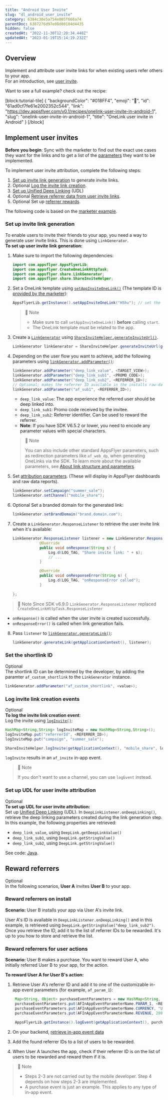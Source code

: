 ```yaml
---
title: "Android User Invite"
slug: "dl_android_user_invite"
category: 6384c30e5a754e005f668a74
parentDoc: 6387276d97e08d00104d4435
hidden: false
createdAt: "2022-11-30T12:20:34.448Z"
updatedAt: "2023-01-19T15:14:19.232Z"
---
```


Overview
--------

Implement and attribute user invite links for when existing users refer others to your app.  
For an introduction, see [user invite](https://dev.appsflyer.com/hc/docs/dl_user_invite).

Want to see a full example? check out the recipe:

[block:tutorial-tile]
{
  "backgroundColor": "#018FF4",
  "emoji": "🦉",
  "id": "61ad0cf7fe61e2002352c544",
  "link": "https://dev.appsflyer.com/v0.1/recipes/onelink-user-invite-in-android-1",
  "slug": "onelink-user-invite-in-android-1",
  "title": "OneLink user invite in Android"
}
[/block]

Implement user invites
----------------------

**Before you begin**: Sync with the marketer to find out the exact use cases they want for the links and to get a list of the [parameters](https://support.appsflyer.com/hc/en-us/articles/115004480866#parameters) they want to be implemented.

To implement user invite attribution, complete the following steps:

1. [Set up invite link generation](#set-up-invite-link-generation) to generate invite links.
2. <span class="annotation-optional">Optional</span> [Log the invite link creation](#log-invite-link-creation-events).
3. [Set up Unified Deep Linking](doc:unified-deep-linking-udl) (UDL)
4. <span class="annotation-optional">Optional</span> [Retrieve referrer data from user invite links](#set-up-udl-for-user-invite-attribution).
5. <span class="annotation-optional">Optional</span> Set up [referrer rewards](#reward-referrers).

The following code is based on the [marketer example](https://support.appsflyer.com/hc/en-us/articles/115004480866#example).

### Set up invite link generation

To enable users to invite their friends to your app, you need a way to generate user invite links. This is done using `LinkGenerator`.  
**To set up user invite link generation:**

1. Make sure to import the following dependencies:
   ```java
   import com.appsflyer.AppsFlyerLib;
   import com.appsflyer.CreateOneLinkHttpTask;
   import com.appsflyer.share.LinkGenerator;
   import com.appsflyer.share.ShareInviteHelper;
   ```

2. Set a OneLink template using [`setAppInviteOneLink()`](doc:android-sdk-reference-appsflyerlib#setappinviteonelink) (The template ID is [provided by the marketer](https://support.appsflyer.com/hc/en-us/articles/115004480866#procedures)):
   ```java
   AppsFlyerLib.getInstance().setAppInviteOneLink("H5hv"); // set the OneLink template ID the user invite links will be based on
   ```
   > 📘 Note
   > 
   > - Make sure to call `setAppInviteOneLink()` **before** calling `start`.
   > - The OneLink template must be related to the app.

3. Create a  [`LinkGenerator`](doc:android-sdk-reference-linkgenerator) using [`ShareInviteHelper.generateInviteUrl()`](doc:android-sdk-reference-shareinvitehelper#generateinviteurl).
   ```java
   LinkGenerator linkGenerator = ShareInviteHelper.generateInviteUrl(getApplicationContext());
   ```

4. Depending on the user flow you want to achieve, add the following parameters using [`linkGenerator.addParameter()`](doc:android-sdk-reference-linkgenerator#addparameter):
   ```java
   linkGenerator.addParameter("deep_link_value", <TARGET_VIEW>);
   linkGenerator.addParameter("deep_link_sub1", <PROMO_CODE>);
   linkGenerator.addParameter("deep_link_sub2", <REFERRER_ID>);
   // Optional; makes the referrer ID available in the installs raw-data report
   linkGenerator.addParameter("af_sub1", <REFERRER_ID>);
   ```
   - `deep_link_value`: The app experience the referred user should be deep linked into.
   - `deep_link_sub1`: Promo code received by the invitee.
   - `deep_link_sub2`: Referrer identifier. Can be used to reward the referrer.
   - **Note**: If you have SDK V6.5.2 or lower, you need to encode any parameter values with special characters.
  
  
   > 📘 Note
   > 
   > You can also include other standard AppsFlyer parameters, such as redirection parameters like `af_web_dp`, when generating OneLinks via the SDK. To learn more about the available parameters, see [About link structure and parameters](https://support.appsflyer.com/hc/en-us/articles/207447163-About-link-structure-and-parameters).


5. Set [attribution parameters](doc:android-sdk-reference-linkgenerator#methods). (These will display in AppsFlyer dashboards and raw data reports).
   ```java
   linkGenerator.setCampaign("summer_sale");
   linkGenerator.setChannel("mobile_share");
   ```

6. <span class="annotation-optional">Optional</span> Set a branded domain for the generated link:

   ```java Java
   linkGenerator.setBrandDomain("brand.domain.com");
   ```

7. Create a `LinkGenerator.ResponseListener` to retrieve the user invite link when it's available:

   ```java
   LinkGenerator.ResponseListener listener = new LinkGenerator.ResponseListener() {
               @Override
               public void onResponse(String s) {
                   Log.d(LOG_TAG, "Share invite link: " + s);
                   // ...
               }

               @Override
               public void onResponseError(String s) {
                   Log.d(LOG_TAG, "onResponseError called");
               }
            
   };
   ```
> 📘 Note
> Since SDK v6.9.0 `LinkGenerator.ResponseListener` replaced `CreateOneLinkHttpTask.ResponseListener`  

- `onResponse()` is called when the user invite is created successfully.
- `onResponseError()` is called when link generation fails.

8. Pass `listener` to [`linkGenerator.generateLink()`](doc:android-sdk-reference-linkgenerator#generatelink-1):
   ```java
   linkGenerator.generateLink(getApplicationContext(), listener);
   ```

### Set the shortlink ID

<span class="annotation-optional">Optional</span>  
The shortlink ID can be determined by the developer, by adding the paramter `af_custom_shortlink` to the `LinkGenerator` instance.

```java
linkGenerator.addParameter("af_custom_shortlink", <value>);
```

### Log invite link creation events

<span class="annotation-optional">Optional</span>  
**To log the invite link creation event**:  
Log the invite using [`logInvite()`](doc:android-sdk-reference-shareinvitehelper#loginvite):

```java
HashMap<String,String> logInviteMap = new HashMap<String,String>();
logInviteMap.put("referrerId", <REFERRER_ID>);
logInviteMap.put("campaign", "summer_sale");

ShareInviteHelper.logInvite(getApplicationContext(), "mobile_share", logInviteMap);
```

`logInvite` results in an `af_invite` in-app event.

> 📘 Note
> 
> If you don't want to use a channel, you can use `logEvent` instead.

### Set up UDL for user invite attribution

<span class="annotation-optional">Optional</span>  
**To set up UDL for user invite attribution:**  
Set up [Unified Deep Linking](doc:unified-deep-linking-udl) (UDL). In `DeepLinkListener.onDeepLinking()`, retrieve the deep linking parameters created during the link generation step. In this example, the following properties are retrieved:

- `deep_link_value`, using `DeepLink.getDeepLinkValue()`
- `deep_link_sub1`, using `DeepLink.getStringValue()`
- `deep_link_sub2`, using `DeepLink.getStringValue()`

See code: [Java](https://github.com/AppsFlyerSDK/appsflyer-onelink-android-sample-apps/blob/ee2a671926520c0aa031885da078f5ecf370c5c4/java/basic_app/app/src/main/java/com/appsflyer/onelink/appsflyeronelinkbasicapp/AppsflyerBasicApp.java#L74).

Reward referrers
----------------

<span class="annotation-optional">Optional</span>  
In the following scenarios, **User A** invites **User B** to your app.

### Reward referrers on install

**Scenario:** User B installs your app via User A's invite link.

User A's ID is available in `DeepLinkListener.onDeepLinking()` and in this example, is retrieved using `DeepLink.getStringValue("deep_link_sub2")`. Once you retrieve the ID, add it to the list of referrer IDs to be rewarded. It's up to you how to store and retrieve the list.

### Reward referrers for user actions

**Scenario:** User B makes a purchase. You want to reward User A, who initially referred User B to your app, for the action.

**To reward User A for User B's action:**

1. Retrieve User A's referrer ID and add it to one of the customizable in-app event parameters (for example, `af_param_1`):
   ```java
    Map<String, Object> purchaseEventParameters = new HashMap<String, Object>();
    purchaseEventParameters.put(AFInAppEventParameterName.PARAM_1, <REFERRER_ID>);
    purchaseEventParameters.put(AFInAppEventParameterName.CURRENCY, "USD");
    purchaseEventParameters.put(AFInAppEventParameterName.REVENUE, 200);
    
    AppsFlyerLib.getInstance().logEvent(getApplicationContext(), purchaseEventParameters);
   ```

2. On your backend, [retrieve in-app event data](https://support.appsflyer.com/hc/en-us/articles/115005544169-Rich-in-app-events-Overview#view-inapp-event-data)

3. Add the found referrer IDs to a list of users to be rewarded.

4. When User A launches the app, check if their referrer ID is on the list of users to be rewarded and reward them if it is.

> 📘 Note
> 
> - Steps 2-3 are not carried out by the mobile developer. Step 4 depends on how steps 2-3 are implemented.
> - A purchase event is just an example. This applies to any type of in-app event.